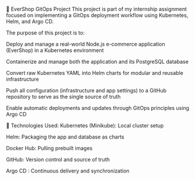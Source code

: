 🧭 EverShop GitOps Project
This project is part of my internship assignment focused on implementing a GitOps deployment workflow using Kubernetes, Helm, and Argo CD.

The purpose of this project is to:

Deploy and manage a real-world Node.js e-commerce application (EverShop) in a Kubernetes environment

Containerize and manage both the application and its PostgreSQL database

Convert raw Kubernetes YAML into Helm charts for modular and reusable infrastructure

Push all configuration (infrastructure and app settings) to a GitHub repository to serve as the single source of truth

Enable automatic deployments and updates through GitOps principles using Argo CD

🔧 Technologies Used:
Kubernetes (Minikube): Local cluster setup

Helm: Packaging the app and database as charts

Docker Hub: Pulling prebuilt images

GitHub: Version control and source of truth

Argo CD : Continuous delivery and synchronization
